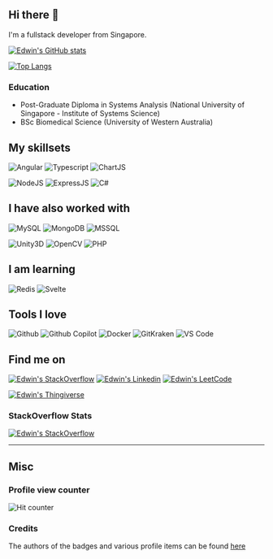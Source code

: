 ## Hi there 👋

I'm a fullstack developer from Singapore. 

[![Edwin's GitHub stats](https://github-readme-stats.vercel.app/api?username=edwinchua&count_private=true&show_icons=true&theme=dark)](https://github.com/edwinchua/github-readme-stats) 

[![Top Langs](https://github-readme-stats.vercel.app/api/top-langs/?username=edwinchua&layout=compact&theme=dark)](https://github.com/edwinchua)

### Education
- Post-Graduate Diploma in Systems Analysis (National University of Singapore - Institute of Systems Science)
- BSc Biomedical Science (University of Western Australia)

## My skillsets

![Angular](https://img.shields.io/badge/Angular-DD0031?style=for-the-badge&logo=angular&logoColor=white) ![Typescript](https://img.shields.io/badge/TypeScript-007ACC?style=for-the-badge&logo=typescript&logoColor=white) ![ChartJS](https://img.shields.io/badge/Chart.js-FF6384?style=for-the-badge&logo=chartdotjs&logoColor=white) 

![NodeJS](https://img.shields.io/badge/Node.js-339933?style=for-the-badge&logo=nodedotjs&logoColor=white) ![ExpressJS](https://img.shields.io/badge/Express.js-000000?style=for-the-badge&logo=express&logoColor=white) ![C#](https://img.shields.io/badge/C%23-239120?style=for-the-badge&logo=c-sharp&logoColor=white) 



## I have also worked with

![MySQL](https://img.shields.io/badge/MySQL-005C84?style=for-the-badge&logo=mysql&logoColor=white) ![MongoDB](https://img.shields.io/badge/MongoDB-4EA94B?style=for-the-badge&logo=mongodb&logoColor=white) ![MSSQL](https://img.shields.io/badge/Microsoft%20SQL%20Server-CC2927?style=for-the-badge&logo=microsoft%20sql%20server&logoColor=white) 

![Unity3D](https://img.shields.io/badge/Unity-100000?style=for-the-badge&logo=unity&logoColor=white) ![OpenCV](https://img.shields.io/badge/OpenCV-27338e?style=for-the-badge&logo=OpenCV&logoColor=white) ![PHP](https://img.shields.io/badge/PHP-777BB4?style=for-the-badge&logo=php&logoColor=white) 

## I am learning
![Redis](https://img.shields.io/badge/redis-%23DD0031.svg?&style=for-the-badge&logo=redis&logoColor=white) ![Svelte](https://img.shields.io/badge/Svelte-4A4A55?style=for-the-badge&logo=svelte&logoColor=FF3E00)

## Tools I love

![Github](https://img.shields.io/badge/Github-181717?style=for-the-badge&logo=github&logoColor=white) ![Github Copilot](https://img.shields.io/badge/Github%20Copilot-0969da?style=for-the-badge&logo=github&logoColor=white) ![Docker](https://img.shields.io/badge/Docker-2CA5E0?style=for-the-badge&logo=docker&logoColor=white) ![GitKraken](https://img.shields.io/badge/GitKraken-179287?style=for-the-badge&logo=GitKraken&logoColor=white) ![VS Code](https://img.shields.io/badge/VSCode-0078D4?style=for-the-badge&logo=visual%20studio%20code&logoColor=white)

## Find me on

[![Edwin's StackOverflow](https://img.shields.io/badge/Stack_Overflow-FE7A16?style=for-the-badge&logo=stack-overflow&logoColor=white)](https://stackoverflow.com/users/7029064/edwin-chua) [![Edwin's Linkedin](https://img.shields.io/badge/LinkedIn-0077B5?style=for-the-badge&logo=linkedin&logoColor=white)](https://www.linkedin.com/in/edwinchuach/) [![Edwin's LeetCode](https://img.shields.io/badge/-LeetCode-FFA116?style=for-the-badge&logo=LeetCode&logoColor=black)](https://leetcode.com/EdwinChua/)

[![Edwin's Thingiverse](https://img.shields.io/badge/thingiverse-0077B5?style=for-the-badge&logo=thingiverse&logoColor=white)](https://www.thingiverse.com/polared/designs)





### StackOverflow Stats
[![Edwin's StackOverflow](https://github-readme-stackoverflow.vercel.app/?userID=7029064&layout=compact&theme=dark)](https://stackoverflow.com/users/7029064/edwin-chua)


---
## Misc

### Profile view counter

![Hit counter](https://hits.seeyoufarm.com/api/count/incr/badge.svg?url=https%3A%2F%2Fgithub.com%2Fedwinchua1212%2Fhit-counter)

### Credits
The authors of the badges and various profile items can be found [here](./github-profile-credits.md) 

<!--
**EdwinChua/EdwinChua** is a ✨ _special_ ✨ repository because its `README.md` (this file) appears on your GitHub profile.

Here are some ideas to get you started:

- 🔭 I’m currently working on ...
- 🌱 I’m currently learning ...
- 👯 I’m looking to collaborate on ...
- 🤔 I’m looking for help with ...
- 💬 Ask me about ...
- 📫 How to reach me: ...
- 😄 Pronouns: ...
- ⚡ Fun fact: ...
-->
